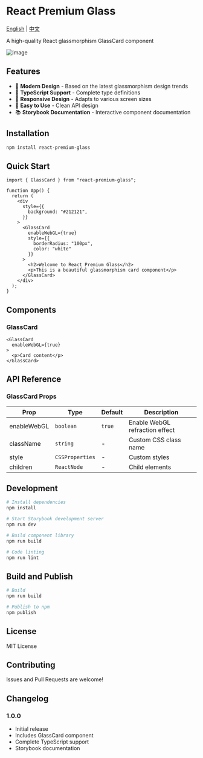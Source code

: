 # React Premium Glass

[English](README.md) | [中文](README_zh.md)

A high-quality React glassmorphism GlassCard component

![image](https://github.com/user-attachments/assets/c7e3d47b-d68c-426f-b299-2980cdadf38f)

## Features

- 🎨 **Modern Design** - Based on the latest glassmorphism design trends
- 🔧 **TypeScript Support** - Complete type definitions
- 📱 **Responsive Design** - Adapts to various screen sizes
- 🎯 **Easy to Use** - Clean API design
- 📚 **Storybook Documentation** - Interactive component documentation

## Installation

```bash
npm install react-premium-glass
```

## Quick Start

```tsx
import { GlassCard } from "react-premium-glass";

function App() {
  return (
    <div
      style={{
        background: "#212121",
      }}
    >
      <GlassCard
        enableWebGL={true}
        style={{
          borderRadius: "100px",
          color: "white"
        }}
      >
        <h2>Welcome to React Premium Glass</h2>
        <p>This is a beautiful glassmorphism card component</p>
      </GlassCard>
    </div>
  );
}
```

## Components

### GlassCard

```tsx
<GlassCard
  enableWebGL={true}
>
  <p>Card content</p>
</GlassCard>
```

## API Reference

### GlassCard Props

| Prop         | Type             | Default | Description           |
| ------------ | --------------- | ------- | -------------------- |
| enableWebGL  | `boolean`       | `true`  | Enable WebGL refraction effect |
| className    | `string`        | -       | Custom CSS class name |
| style        | `CSSProperties` | -       | Custom styles         |
| children     | `ReactNode`     | -       | Child elements        |

## Development

```bash
# Install dependencies
npm install

# Start Storybook development server
npm run dev

# Build component library
npm run build

# Code linting
npm run lint
```

## Build and Publish

```bash
# Build
npm run build

# Publish to npm
npm publish
```

## License

MIT License

## Contributing

Issues and Pull Requests are welcome!

## Changelog

### 1.0.0

- Initial release
- Includes GlassCard component
- Complete TypeScript support
- Storybook documentation
